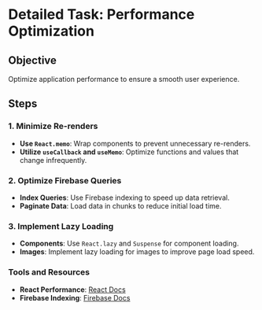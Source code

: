 # Detailed Task: Performance Optimization

## Objective
Optimize application performance to ensure a smooth user experience.

## Steps

### 1. Minimize Re-renders
- **Use `React.memo`**: Wrap components to prevent unnecessary re-renders.
- **Utilize `useCallback` and `useMemo`**: Optimize functions and values that change infrequently.

### 2. Optimize Firebase Queries
- **Index Queries**: Use Firebase indexing to speed up data retrieval.
- **Paginate Data**: Load data in chunks to reduce initial load time.

### 3. Implement Lazy Loading
- **Components**: Use `React.lazy` and `Suspense` for component loading.
- **Images**: Implement lazy loading for images to improve page load speed.

### Tools and Resources
- **React Performance**: [React Docs](https://reactjs.org/docs/optimizing-performance.html)
- **Firebase Indexing**: [Firebase Docs](https://firebase.google.com/docs/firestore/query-data/indexing) 